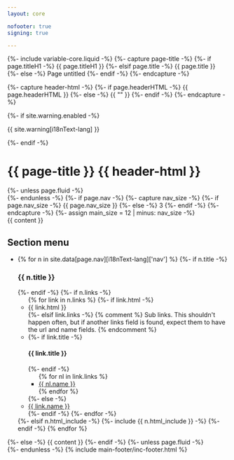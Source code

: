 ```yaml
---
layout: core

nofooter: true
signing: true

---
```

{%- include variable-core.liquid -%}
{%- capture page-title -%}
	{%- if page.titleH1 -%}
		{{ page.titleH1 }}
	{%- elsif page.title -%}
		{{ page.title }}
	{%- else -%}
		Page untitled
	{%- endif -%}
{%- endcapture -%}

{%- capture header-html -%}
    {%- if page.headerHTML -%}
        {{ page.headerHTML }}
    {%- else -%}
        {{ "" }}
    {%- endif -%}
{%- endcapture -%}

<main class="{%- if page.fluid -%}container-fluid{%- else -%}container{%- endif -%}" property="mainContentOfPage" resource="#wb-main" typeof="WebPageElement">
    {%- if site.warning.enabled -%}
    <div class="row">
        <div class="full-width">
            <section class="alert alert-warning">
                <p>{{ site.warning[i18nText-lang] }}</p>
            </section>
        </div>
    </div>
    {%- endif -%}
    <div class="mwscolumns section">
        <h1 id="wb-cont" class="mrgn-tp-lg" property="name">{{ page-title }} {{ header-html }}</h1>
    </div>
    {%- unless page.fluid -%}
    <div class="row">
    {%- endunless -%}
        {%- if page.nav -%}
            {%- capture nav_size -%}
            {%- if page.nav_size -%}
            {{ page.nav_size }}
            {%- else -%}
            3
            {%- endif -%}
            {%- endcapture -%}
            {%- assign main_size = 12 | minus: nav_size -%}
            <div class="col-md-{{ main_size }}">
                {{ content }}
            </div>
            <div class="col-md-{{ nav_size }}">
                <nav role="navigation" id="wb-sec" typeof="SiteNavigationElement" class="visible-md visible-lg">
                    <h2>Section menu</h2>
                    <ul class="list-group menu list-unstyled">
                        <li>
                            {% for n in site.data[page.nav][i18nText-lang]['nav'] %}
                            {%- if n.title -%}
                            <h3>{{ n.title }}</h3>
                            {%- endif -%}
                            {%- if n.links -%}
                            <ul class="list-group menu list-unstyled">
                                {% for link in n.links %}
                                {%- if link.html -%}
                                <li>{{ link.html }}</li>
                                {%- elsif link.links -%}
                                {% comment %}
                                Sub links.  This shouldn't happen often, but if another links field is found, expect 
                                them to have the url and name fields.
                                {% endcomment %}
                                <li>
                                    {%- if link.title -%}
                                    <h4>{{ link.title }}</h4>
                                    {%- endif -%}
                                    <ul class="list-group menu list-unstyled">
                                    {% for nl in link.links %}
                                        <li><a class="list-group-item" href="{{ nl.url }}">{{ nl.name }}</a></li>
                                    {% endfor %}
                                    </ul>
                                </li>
                                {%- else -%}
                                <li><a class="list-group-item" href="{{ link.url }}">{{ link.name }}</a></li>
                                {%- endif -%}
                                {%- endfor -%}
                            </ul>
                            {%- elsif n.html_include -%}
                            {%- include {{ n.html_include }} -%}
                            {%- endif -%}
                            {% endfor %}
                        </li>
                    </ul>
                </nav>
            </div>
        {%- else -%}
            {{ content }}
        {%- endif -%}
    {%- unless page.fluid -%}
    </div>
    {%- endunless -%}
    {% include main-footer/inc-footer.html %}
</main>
